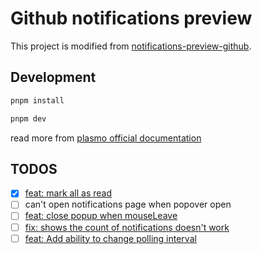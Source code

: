 # Github notifications preview

This project is modified from [notifications-preview-github](https://github.com/tanmayrajani/notifications-preview-github).

## Development

```sh
pnpm install

pnpm dev
```

read more from [plasmo official documentation](https://docs.plasmo.com/framework#loading-the-extension-in-chrome)

## TODOS

- [x] [feat: mark all as read](https://github.com/tanmayrajani/notifications-preview-github/issues/22)
- [ ] can't open notifications page when popover open
- [ ] [feat: close popup when mouseLeave](https://github.com/tanmayrajani/notifications-preview-github/pull/125)
- [ ] [fix: shows the count of notifications doesn't work](https://github.com/tanmayrajani/notifications-preview-github/issues/146)
- [ ] [feat: Add ability to change polling interval](https://github.com/tanmayrajani/notifications-preview-github/issues/126)
